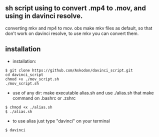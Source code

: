 ## sh script using to convert .mp4 to .mov, and using in davinci resolve.

converting mkv and mp4 to mov.
obs make mkv files as default, so that don't work on davinci resolve, to use mkv you can convert them.
> 
## installation

*   installation:
```
$ git clone https://github.com/Askodon/davinci_script.git
cd davinci_script
chmod +x ./mov_script.sh
./mov_script.sh
```
*   use of any dir: make executable alias.sh and use ./alias.sh that make command on .bashrc or .zshrc
```
$ chmod +x ./alias.sh
$ ./alias.sh
```
*   to use alias just type "davinci" on your terminal
```
$ davinci
```


